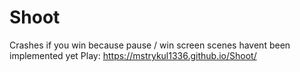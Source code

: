 # Shoot
Crashes if you win because pause / win screen scenes havent been implemented yet
Play:
https://mstrykul1336.github.io/Shoot/
